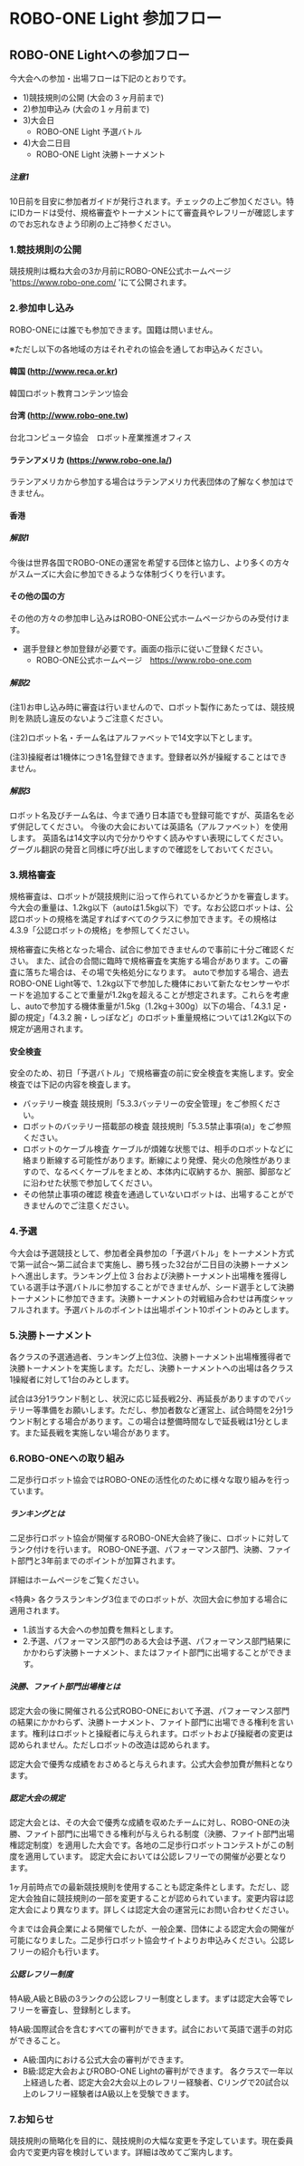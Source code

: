 # ROBO-ONE Light 参加フロー

## ROBO-ONE Lightへの参加フロー

今大会への参加・出場フローは下記のとおりです。
- 1)競技規則の公開 (大会の３ヶ月前まで)
- 2)参加申込み (大会の１ヶ月前まで)
- 3)大会日
  - ROBO-ONE Light 予選バトル
- 4)大会二日目
  - ROBO-ONE Light 決勝トーナメント
##### 注意1
10日前を目安に参加者ガイドが発行されます。チェックの上ご参加ください。特にIDカードは受付、規格審査やトーナメントにて審査員やレフリーが確認しますのでお忘れなきよう印刷の上ご持参ください。

### 1.競技規則の公開

競技規則は概ね大会の3か月前にROBO-ONE公式ホームページ 'https://www.robo-one.com/ 'にて公開されます。

### 2.参加申し込み

ROBO-ONEには誰でも参加できます。国籍は問いません。

※ただし以下の各地域の方はそれぞれの協会を通してお申込みください。

#### 韓国  (http://www.reca.or.kr)
  韓国ロボット教育コンテンツ協会　　

#### 台湾  (http://www.robo-one.tw)
  台北コンピュータ協会　ロボット産業推進オフィス　

#### ラテンアメリカ  (https://www.robo-one.la/)　
  ラテンアメリカから参加する場合はラテンアメリカ代表団体の了解なく参加はできません。

#### 香港

##### 解説1
今後は世界各国でROBO-ONEの運営を希望する団体と協力し、より多くの方々がスムーズに大会に参加できるような体制づくりを行います。

#### その他の国の方
その他の方々の参加申し込みはROBO-ONE公式ホームページからのみ受付けます。
- 選手登録と参加登録が必要です。画面の指示に従いご登録ください。
  - ROBO-ONE公式ホームページ　https://www.robo-one.com

##### 解説2
(注1)お申し込み時に審査は行いませんので、ロボット製作にあたっては、競技規則を熟読し違反のないようご注意ください。

(注2)ロボット名・チーム名はアルファベットで14文字以下とします。

(注3)操縦者は1機体につき1名登録できます。登録者以外が操縦することはできません。

##### 解説3
ロボット名及びチーム名は、今まで通り日本語でも登録可能ですが、英語名を必ず併記してください。
今後の大会においては英語名（アルファベット）を使用します。
英語名は14文字以内で分かりやすく読みやすい表現にしてください。
グーグル翻訳の発音と同様に呼び出しますので確認をしておいてください。

### 3.規格審査

規格審査は、ロボットが競技規則に沿って作られているかどうかを審査します。今大会の重量は、1.2kg以下（autoは1.5kg以下）です。なお公認ロボットは、公認ロボットの規格を満足すればすべてのクラスに参加できます。その規格は4.3.9「公認ロボットの規格」を参照してください。

規格審査に失格となった場合、試合に参加できませんので事前に十分ご確認ください。
また、試合の合間に臨時で規格審査を実施する場合があります。この審査に落ちた場合は、その場で失格処分になります。
autoで参加する場合、過去ROBO-ONE Light等で、1.2kg以下で参加した機体において新たなセンサーやボードを追加することで重量が1.2kgを超えることが想定されます。これらを考慮し、autoで参加する機体重量が1.5kg（1.2kg＋300g）以下の場合、「4.3.1 足・脚の規定」「4.3.2 腕・しっぽなど」のロボット重量規格については1.2Kg以下の規定が適用されます。

#### 安全検査

安全のため、初日「予選バトル」で規格審査の前に安全検査を実施します。安全検査では下記の内容を検査します。
- バッテリー検査
 競技規則「5.3.3バッテリーの安全管理」をご参照ください。
- ロボットのバッテリー搭載部の検査
 競技規則「5.3.5禁止事項(a)」をご参照ください。
- ロボットのケーブル検査
 ケーブルが煩雑な状態では、相手のロボットなどに絡まり断線する可能性があります。断線により発煙、発火の危険性がありますので、なるべくケーブルをまとめ、本体内に収納するか、腕部、脚部などに沿わせた状態で参加してください。
- その他禁止事項の確認
 検査を通過していないロボットは、出場することができませんのでご注意ください。

### 4.予選

今大会は予選競技として、参加者全員参加の「予選バトル」をトーナメント方式で第一試合～第二試合まで実施し、勝ち残った32台が二日目の決勝トーナメントへ進出します。ランキング上位 3 台および決勝トーナメント出場権を獲得している選手は予選バトルに参加することができませんが、シード選手として決勝トーナメントに参加できます。決勝トーナメントの対戦組み合わせは再度シャッフルされます。予選バトルのポイントは出場ポイント10ポイントのみとします。


### 5.決勝トーナメント

各クラスの予選通過者、ランキング上位3位、決勝トーナメント出場権獲得者で決勝トーナメントを実施します。ただし、決勝トーナメントへの出場は各クラス1操縦者に対して1台のみとします。

試合は3分1ラウンド制とし、状況に応じ延長戦2分、再延長がありますのでバッテリー等準備をお願いします。ただし、参加者数など運営上、試合時間を2分1ラウンド制とする場合があります。この場合は整備時間なしで延長戦は1分とします。また延長戦を実施しない場合があります。

### 6.ROBO-ONEへの取り組み

二足歩行ロボット協会ではROBO-ONEの活性化のために様々な取り組みを行っています。

##### ランキングとは

二足歩行ロボット協会が開催するROBO-ONE大会終了後に、ロボットに対してランク付けを行います。 ROBO-ONE予選、パフォーマンス部門、決勝、ファイト部門と3年前までのポイントが加算されます。 

詳細はホームページをご覧ください。

<特典>
各クラスランキング3位までのロボットが、次回大会に参加する場合に適用されます。
- 1.該当する大会への参加費を無料とします。
- 2.予選、パフォーマンス部門のある大会は予選、パフォーマンス部門結果にかかわらず決勝トーナメント、またはファイト部門に出場することができます。

##### 決勝、ファイト部門出場権とは

認定大会の後に開催される公式ROBO-ONEにおいて予選、パフォーマンス部門の結果にかかわらず、決勝トーナメント、ファイト部門に出場できる権利を言います。権利はロボットと操縦者に与えられます。ロボットおよび操縦者の変更は認められません。ただしロボットの改造は認められます。

認定大会で優秀な成績をおさめると与えられます。公式大会参加費が無料となります。

##### 認定大会の規定

認定大会とは、その大会で優秀な成績を収めたチームに対し、ROBO-ONEの決勝、ファイト部門に出場できる権利が与えられる制度（決勝、ファイト部門出場権認定制度）を適用した大会です。各地の二足歩行ロボットコンテストがこの制度を適用しています。
認定大会においては公認レフリーでの開催が必要となります。

1ヶ月前時点での最新競技規則を使用することも認定条件とします。ただし、認定大会独自に競技規則の一部を変更することが認められています。変更内容は認定大会により異なります。詳しくは認定大会の運営元にお問い合わせください。

今までは会員企業による開催でしたが、一般企業、団体による認定大会の開催が可能になりました。二足歩行ロボット協会サイトよりお申込みください。公認レフリーの紹介も行います。

##### 公認レフリー制度

特A級,A級とB級の3ランクの公認レフリー制度とします。まずは認定大会等でレフリーを審査し、登録制とします。

特A級:国際試合を含むすべての審判ができます。試合において英語で選手の対応ができること。
- A級:国内における公式大会の審判ができます。
- B級:認定大会およびROBO-ONE Lightの審判ができます。
各クラスで一年以上経過した者、認定大会2大会以上のレフリー経験者、Cリングで20試合以上のレフリー経験者はA級以上を受験できます。

### 7.お知らせ

競技規則の簡略化を目的に、競技規則の大幅な変更を予定しています。現在委員会内で変更内容を検討しています。詳細は改めてご案内します。


